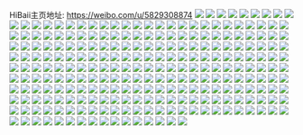 HiBaii主页地址: https://weibo.com/u/5829308874 
![](https://wx4.sinaimg.cn/mw2000/006mvbwSly1h9f7x2l8ngj30yi22ok9v.jpg) 
![](https://wx4.sinaimg.cn/mw2000/006mvbwSly1h9f7x1xnp5j30yi22oqix.jpg) 
![](https://wx4.sinaimg.cn/mw2000/006mvbwSly1h9f7x3cps3j30yi22owu2.jpg) 
![](https://wx4.sinaimg.cn/mw2000/006mvbwSly1h9at0jyvu8j30vd15tdnt.jpg) 
![](https://wx4.sinaimg.cn/mw2000/006mvbwSly1h95zjqyk21j305k05kaa9.jpg) 
![](https://wx4.sinaimg.cn/mw2000/006mvbwSly1h955hlidzqj32c0340qv5.jpg) 
![](https://wx4.sinaimg.cn/mw2000/006mvbwSly1h954v5z5sgj32c03407wh.jpg) 
![](https://wx4.sinaimg.cn/mw2000/006mvbwSly1h955ik5zsdj30py0ymn5p.jpg) 
![](https://wx4.sinaimg.cn/mw2000/006mvbwSly1h945ybdtv7j30qi0q1q6g.jpg) 
![](https://wx4.sinaimg.cn/mw2000/006mvbwSly1h90a3bkn7rj30ps0b2dhy.jpg) 
![](https://wx4.sinaimg.cn/mw2000/006mvbwSly1h8z27qyw9gj31c61s81kx.jpg) 
![](https://wx4.sinaimg.cn/mw2000/006mvbwSly1h8z1m1ikncj31sc2dsu0x.jpg) 
![](https://wx4.sinaimg.cn/mw2000/006mvbwSly1h8z1m5qs03j31sc2dsqv5.jpg) 
![](https://wx4.sinaimg.cn/mw2000/006mvbwSly1h8vh6vl07gj32c0340b2a.jpg) 
![](https://wx4.sinaimg.cn/mw2000/006mvbwSly1h8vh6wtd4rj32c0340u0x.jpg) 
![](https://wx4.sinaimg.cn/mw2000/006mvbwSly1h8vh6sbkr7j32c03407wi.jpg) 
![](https://wx4.sinaimg.cn/mw2000/006mvbwSly1h8e7ll5y9hj30u0140gx5.jpg) 
![](https://wx4.sinaimg.cn/mw2000/006mvbwSgy1h86w01e2asj31sc2dsnfd.jpg) 
![](https://wx4.sinaimg.cn/mw2000/006mvbwSgy1h86w03aakdj31sc2ds4gq.jpg) 
![](https://wx4.sinaimg.cn/mw2000/006mvbwSly1h7wgp923pbj322m340kjm.jpg) 
![](https://wx4.sinaimg.cn/mw2000/006mvbwSly1h7wgp3qgivj334022me82.jpg) 
![](https://wx4.sinaimg.cn/mw2000/006mvbwSly1h7sg5v2noej30yi22oqha.jpg) 
![](https://wx4.sinaimg.cn/mw2000/006mvbwSly1h7ouxzlclxj30u01sydhk.jpg) 
![](https://wx4.sinaimg.cn/mw2000/006mvbwSly1h7nmldr549j30tw13wtcj.jpg) 
![](https://wx4.sinaimg.cn/mw2000/006mvbwSly1h7edp8t9aoj30u01407cv.jpg) 
![](https://wx4.sinaimg.cn/mw2000/006mvbwSly1h7edp7xw5sj30u014040w.jpg) 
![](https://wx4.sinaimg.cn/mw2000/006mvbwSly1h7087ak5u4j30u01hc7ar.jpg) 
![](https://wx4.sinaimg.cn/mw2000/006mvbwSly1h6q2npa6nyj30yi0gqwf9.jpg) 
![](https://wx4.sinaimg.cn/mw2000/006mvbwSly1h5vo74ixrgj30mh0tzgp2.jpg) 
![](https://wx4.sinaimg.cn/mw2000/006mvbwSly1h5voaexavlj31r02c0e81.jpg) 
![](https://wx4.sinaimg.cn/mw2000/006mvbwSly1h5vo7m4znuj30yi0yiagk.jpg) 
![](https://wx4.sinaimg.cn/mw2000/006mvbwSly1h5vo750pwfj30w919fwn8.jpg) 
![](https://wx4.sinaimg.cn/mw2000/006mvbwSly1h5vo741818j31w01w0kjl.jpg) 
![](https://wx4.sinaimg.cn/mw2000/006mvbwSly1h5vo732w4uj30sf0sfgou.jpg) 
![](https://wx4.sinaimg.cn/mw2000/006mvbwSly1h5vo75v9crj31r02c0b29.jpg) 
![](https://wx4.sinaimg.cn/mw2000/006mvbwSly1h5d4l5h963j30yi0yigrs.jpg) 
![](https://wx4.sinaimg.cn/mw2000/006mvbwSly1h50lwslirij32ds1scx6p.jpg) 
![](https://wx4.sinaimg.cn/mw2000/006mvbwSly1h4nmcbq52jj32c0340x6p.jpg) 
![](https://wx4.sinaimg.cn/mw2000/006mvbwSly1h3qnpgio2cj30yi1a0n53.jpg) 
![](https://wx4.sinaimg.cn/mw2000/006mvbwSly1h3qnph5xgkj30zk175tkr.jpg) 
![](https://wx4.sinaimg.cn/mw2000/006mvbwSly1h3pl6lmf8bj32yo1o0qv5.jpg) 
![](https://wx4.sinaimg.cn/mw2000/006mvbwSly1h3nxqy9oucj31lt2534mv.jpg) 
![](https://wx4.sinaimg.cn/mw2000/006mvbwSly1h3nxrvfjxqj32c0340x6q.jpg) 
![](https://wx4.sinaimg.cn/mw2000/006mvbwSgy1h3b90dp00kj31c92dsb29.jpg) 
![](https://wx4.sinaimg.cn/mw2000/006mvbwSly1h34b24hpevj30kl0k0wfx.jpg) 
![](https://wx4.sinaimg.cn/mw2000/006mvbwSly1h2ws0zs969j31sc2dskjl.jpg) 
![](https://wx4.sinaimg.cn/mw2000/006mvbwSly1h2ws0yyoyzj31sc2dsb29.jpg) 
![](https://wx4.sinaimg.cn/mw2000/006mvbwSgy1h2v5w20izxj31ku23t4qp.jpg) 
![](https://wx4.sinaimg.cn/mw2000/006mvbwSgy1h2v5x14oxbj30u00yxalw.jpg) 
![](https://wx4.sinaimg.cn/mw2000/006mvbwSgy1h2tu02f9qrj30tz0dv0uq.jpg) 
![](https://wx4.sinaimg.cn/mw2000/006mvbwSgy1h2soqjdjwuj31ks23qwx8.jpg) 
![](https://wx4.sinaimg.cn/mw2000/006mvbwSly1h2s1i9wjl3j30tz0hadhx.jpg) 
![](https://wx4.sinaimg.cn/mw2000/006mvbwSly1h2s1l1efaej30tk18hwo9.jpg) 
![](https://wx4.sinaimg.cn/mw2000/006mvbwSly1h2ppr2482ej30yh16i7bt.jpg) 
![](https://wx4.sinaimg.cn/mw2000/006mvbwSly1h2o9ndk42sj334022lhdx.jpg) 
![](https://wx4.sinaimg.cn/mw2000/006mvbwSgy1h2oanpz6xqj334022mnpe.jpg) 
![](https://wx4.sinaimg.cn/mw2000/006mvbwSly1h2o9x3841vj334022mkjp.jpg) 
![](https://wx4.sinaimg.cn/mw2000/006mvbwSgy1h2oanfaf3ij31rm23ue83.jpg) 
![](https://wx4.sinaimg.cn/mw2000/006mvbwSly1h2oansmaoij3331220npe.jpg) 
![](https://wx4.sinaimg.cn/mw2000/006mvbwSgy1h2oalq9m1mj320k30wqv9.jpg) 
![](https://wx4.sinaimg.cn/mw2000/006mvbwSly1h2o9ng6r1uj32r01ty4qs.jpg) 
![](https://wx4.sinaimg.cn/mw2000/006mvbwSgy1h2oajhq4xxj30xp1nxe81.jpg) 
![](https://wx4.sinaimg.cn/mw2000/006mvbwSgy1h2oaj15tcyj31um2guu0z.jpg) 
![](https://wx4.sinaimg.cn/mw2000/006mvbwSly1h24pcktto0j30tz0k4jxz.jpg) 
![](https://wx4.sinaimg.cn/mw2000/006mvbwSgy1h1ubqp2jxfj30yi1a0k77.jpg) 
![](https://wx4.sinaimg.cn/mw2000/006mvbwSgy1h1ubqo4wpkj30ug14ln8o.jpg) 
![](https://wx4.sinaimg.cn/mw2000/006mvbwSgy1h1ubqjc41kj30yi1a0qmr.jpg) 
![](https://wx4.sinaimg.cn/mw2000/006mvbwSgy1h1qlkchnltj30yi0kr0ud.jpg) 
![](https://wx4.sinaimg.cn/mw2000/006mvbwSgy1h1qlkbh200j30yi0xdwh8.jpg) 
![](https://wx4.sinaimg.cn/mw2000/006mvbwSgy1h1qlm4imaaj30yi0fjdhn.jpg) 
![](https://wx4.sinaimg.cn/mw2000/006mvbwSgy1h1qlw5yylfj30yi22ok9i.jpg) 
![](https://wx4.sinaimg.cn/mw2000/006mvbwSgy1h1qllla0gaj30yi09zjs9.jpg) 
![](https://wx4.sinaimg.cn/mw2000/006mvbwSgy1h1qlu0wyhbj30u01fg78f.jpg) 
![](https://wx4.sinaimg.cn/mw2000/006mvbwSgy1h1qlty1b97j30yi22odyu.jpg) 
![](https://wx4.sinaimg.cn/mw2000/006mvbwSgy1h1qlw33fpnj30tz0kimz8.jpg) 
![](https://wx4.sinaimg.cn/mw2000/006mvbwSgy1h1h77wd9otj32c02c0b2a.jpg) 
![](https://wx4.sinaimg.cn/mw2000/006mvbwSgy1h1h77zdjh6j32c02c07wi.jpg) 
![](https://wx4.sinaimg.cn/mw2000/006mvbwSgy1h1h79mkfx0j32c02c0x6p.jpg) 
![](https://wx4.sinaimg.cn/mw2000/006mvbwSgy1h1h780w08aj32c02c0au2.jpg) 
![](https://wx4.sinaimg.cn/mw2000/006mvbwSgy1h1h78rxda1j329v29vhdt.jpg) 
![](https://wx4.sinaimg.cn/mw2000/006mvbwSgy1h1h78epn1pj327z27z4qp.jpg) 
![](https://wx4.sinaimg.cn/mw2000/006mvbwSgy1h1h782qjmjj32c02c04qp.jpg) 
![](https://wx4.sinaimg.cn/mw2000/006mvbwSgy1h1h7850kj4j32c02c0hdt.jpg) 
![](https://wx4.sinaimg.cn/mw2000/006mvbwSgy1h1h77poev1j3254254kjm.jpg) 
![](https://wx4.sinaimg.cn/mw2000/006mvbwSgy1h1h786v4a0j32c02c07wh.jpg) 
![](https://wx4.sinaimg.cn/mw2000/006mvbwSgy1h1h78cthnij32c02c04qq.jpg) 
![](https://wx4.sinaimg.cn/mw2000/006mvbwSgy1h1h78icf3pj32c02c01kx.jpg) 
![](https://wx4.sinaimg.cn/mw2000/006mvbwSgy1h1h78v9zvcj32c02c0kjm.jpg) 
![](https://wx4.sinaimg.cn/mw2000/006mvbwSgy1h1h77tbsp5j3251251kjl.jpg) 
![](https://wx4.sinaimg.cn/mw2000/006mvbwSgy1h1h78g8i5dj32c02c07sw.jpg) 
![](https://wx4.sinaimg.cn/mw2000/006mvbwSgy1h1h78ofdjfj32c02c0hdt.jpg) 
![](https://wx4.sinaimg.cn/mw2000/006mvbwSly1h16dvjwjx0j30yi22oqjj.jpg) 
![](https://wx4.sinaimg.cn/mw2000/006mvbwSly1h16dvii51nj30yi22ond4.jpg) 
![](https://wx4.sinaimg.cn/mw2000/006mvbwSly1h16dvkhnzpj30yi22ok52.jpg) 
![](https://wx4.sinaimg.cn/mw2000/006mvbwSly1h16dxic37cj30yi22o1kx.jpg) 
![](https://wx4.sinaimg.cn/mw2000/006mvbwSly1h16dzxtq4oj30yi22ok5m.jpg) 
![](https://wx4.sinaimg.cn/mw2000/006mvbwSly1h16e2e40d0j30yi0rfjun.jpg) 
![](https://wx4.sinaimg.cn/mw2000/006mvbwSly1h16e3p7hvwj30yi22o4hp.jpg) 
![](https://wx4.sinaimg.cn/mw2000/006mvbwSly1h16e5pzlwqj30yi22okb9.jpg) 
![](https://wx4.sinaimg.cn/mw2000/006mvbwSly1h16e8fkdhhj30of03mwfo.jpg) 
![](https://wx4.sinaimg.cn/mw2000/006mvbwSly1h159nuze9ej32c0340at3.jpg) 
![](https://wx4.sinaimg.cn/mw2000/006mvbwSly1h11p0j7qufj32c0340u0y.jpg) 
![](https://wx4.sinaimg.cn/mw2000/006mvbwSgy1h0yubup6lmj30u01400yz.jpg) 
![](https://wx4.sinaimg.cn/mw2000/006mvbwSgy1h0yubtrbphj30u0140q9c.jpg) 
![](https://wx4.sinaimg.cn/mw2000/006mvbwSly1h0fo2ltw16j32282qz7wh.jpg) 
![](https://wx4.sinaimg.cn/mw2000/006mvbwSly1h0cl18ro5mj31kw23thdt.jpg) 
![](https://wx4.sinaimg.cn/mw2000/006mvbwSly1h0cl1h55amj31c11s0tsx.jpg) 
![](https://wx4.sinaimg.cn/mw2000/006mvbwSly1h0cl14tjerj31h81yye81.jpg) 
![](https://wx4.sinaimg.cn/mw2000/006mvbwSly1h0cl1aki5fj318i1nbnks.jpg) 
![](https://wx4.sinaimg.cn/mw2000/006mvbwSly1h0cl1hhotwj30kw0vaq8g.jpg) 
![](https://wx4.sinaimg.cn/mw2000/006mvbwSly1h0cl10fw6zj31cs1t01kh.jpg) 
![](https://wx4.sinaimg.cn/mw2000/006mvbwSgy1h08kw90ampj32c02c04qp.jpg) 
![](https://wx4.sinaimg.cn/mw2000/006mvbwSgy1h08kwajm2lj32c02c01kx.jpg) 
![](https://wx4.sinaimg.cn/mw2000/006mvbwSgy1h08fq3fbvdj32802yohdt.jpg) 
![](https://wx4.sinaimg.cn/mw2000/006mvbwSly1h04o4jyoxsj30qd0sf40p.jpg) 
![](https://wx4.sinaimg.cn/mw2000/006mvbwSly1h032vrizjkj32c02c0b2a.jpg) 
![](https://wx4.sinaimg.cn/mw2000/006mvbwSly1h032vufi9lj32c02c07wi.jpg) 
![](https://wx4.sinaimg.cn/mw2000/006mvbwSly1gzyemmekaij32c02c01ky.jpg) 
![](https://wx4.sinaimg.cn/mw2000/006mvbwSly1gzs90b6nmmj30u00u078s.jpg) 
![](https://wx4.sinaimg.cn/mw2000/006mvbwSly1gzs90bv8yoj32c02c0b29.jpg) 
![](https://wx4.sinaimg.cn/mw2000/006mvbwSly1gzqvwj7qu1j311n1axayy.jpg) 
![](https://wx4.sinaimg.cn/mw2000/006mvbwSly1gzqvwl5d8wj31zt2nqqv7.jpg) 
![](https://wx4.sinaimg.cn/mw2000/006mvbwSly1gzqvwm8nkkj31qz2bznpd.jpg) 
![](https://wx4.sinaimg.cn/mw2000/006mvbwSly1gzh1mrm856j30ty0tyk52.jpg) 
![](https://wx4.sinaimg.cn/mw2000/006mvbwSly1gzh1rghtjej31400h7akt.jpg) 
![](https://wx4.sinaimg.cn/mw2000/006mvbwSly1gzh1mjlz6mj30w016okcn.jpg) 
![](https://wx4.sinaimg.cn/mw2000/006mvbwSly1gzh1mls06lj31ri1bmx1b.jpg) 
![](https://wx4.sinaimg.cn/mw2000/006mvbwSly1gzh1uk4csvj30sg0j7dk8.jpg) 
![](https://wx4.sinaimg.cn/mw2000/006mvbwSly1gzh1rf2o88j30hb0hb40s.jpg) 
![](https://wx4.sinaimg.cn/mw2000/006mvbwSly1gzh1mofilxj31bu0tethb.jpg) 
![](https://wx4.sinaimg.cn/mw2000/006mvbwSly1gzh1mnw6r0j31f01al7pd.jpg) 
![](https://wx4.sinaimg.cn/mw2000/006mvbwSly1gzh1t9xxy2j313a0hnjyf.jpg) 
![](https://wx4.sinaimg.cn/mw2000/006mvbwSly1gz1yg3lyknj31op1opb29.jpg) 
![](https://wx4.sinaimg.cn/mw2000/006mvbwSly1gz1yfzdiwuj30ua14dqcr.jpg) 
![](https://wx4.sinaimg.cn/mw2000/006mvbwSly1gz1z3fogj4j322d22d7wi.jpg) 
![](https://wx4.sinaimg.cn/mw2000/006mvbwSly1gz0t70dy8gj31r02c0e81.jpg) 
![](https://wx4.sinaimg.cn/mw2000/006mvbwSly1gz0t7h6oz5j32sl23g1ky.jpg) 
![](https://wx4.sinaimg.cn/mw2000/006mvbwSly1gz0t713obfj30it0p3wkp.jpg) 
![](https://wx4.sinaimg.cn/mw2000/006mvbwSly1gxqivsqamcj32931otx6p.jpg) 
![](https://wx4.sinaimg.cn/mw2000/006mvbwSly1gxqivqarqyj32bz2bzb2a.jpg) 
![](https://wx4.sinaimg.cn/mw2000/006mvbwSly1gxqivtpi0ej32661mmqv5.jpg) 
![](https://wx4.sinaimg.cn/mw2000/006mvbwSly1gxqivunto1j31uy2h7e82.jpg) 
![](https://wx4.sinaimg.cn/mw2000/006mvbwSly1gxqivx9qvsj324d2tt7wj.jpg) 
![](https://wx4.sinaimg.cn/mw2000/006mvbwSgy1gxachbti2sj32c02c0qv6.jpg) 
![](https://wx4.sinaimg.cn/mw2000/006mvbwSgy1gxachxt8ppj32c02c0e81.jpg) 
![](https://wx4.sinaimg.cn/mw2000/006mvbwSgy1gxachtt8uqj32c02c0x6q.jpg) 
![](https://wx4.sinaimg.cn/mw2000/006mvbwSgy1gwcsgjih60j30wi15aqch.jpg) 
![](https://wx4.sinaimg.cn/mw2000/006mvbwSgy1gwcs82wk8mj31kw209tyq.jpg) 
![](https://wx4.sinaimg.cn/mw2000/006mvbwSgy1gwcs7uizjxj31kw209kdr.jpg) 
![](https://wx4.sinaimg.cn/mw2000/006mvbwSgy1gwcs890bomj31kw209ty4.jpg) 
![](https://wx4.sinaimg.cn/mw2000/006mvbwSgy1gwcs6edxmjj31kw209nog.jpg) 
![](https://wx4.sinaimg.cn/mw2000/006mvbwSgy1gwcs7sggn7j31kw2094qp.jpg) 
![](https://wx4.sinaimg.cn/mw2000/006mvbwSgy1gwbo9l7frqj328v2ztu0y.jpg) 
![](https://wx4.sinaimg.cn/mw2000/006mvbwSgy1gwbo9bpew2j32c03407wh.jpg) 
![](https://wx4.sinaimg.cn/mw2000/006mvbwSgy1gwbo5qpvocj32c03401kx.jpg) 
![](https://wx4.sinaimg.cn/mw2000/006mvbwSgy1gwbo5pdhwpj32c03404qp.jpg) 
![](https://wx4.sinaimg.cn/mw2000/006mvbwSgy1gvzgw69garj32ds1sg4qp.jpg) 
![](https://wx4.sinaimg.cn/mw2000/006mvbwSgy1gvycm4mexvj31sp2ea4qq.jpg) 
![](https://wx4.sinaimg.cn/mw2000/006mvbwSgy1gvycm7fw4cj31vt2icnpd.jpg) 
![](https://wx4.sinaimg.cn/mw2000/006mvbwSgy1gv88mqma7rj60k80gu41202.jpg) 
![](https://wx4.sinaimg.cn/mw2000/006mvbwSgy1gv88mww0wuj60u00oydj102.jpg) 
![](https://wx4.sinaimg.cn/mw2000/006mvbwSgy1gv4m0aapeej62c03401kx02.jpg) 
![](https://wx4.sinaimg.cn/mw2000/006mvbwSgy1gv4m0c7bqxj62c03404qp02.jpg) 
![](https://wx4.sinaimg.cn/mw2000/006mvbwSgy1gv4m0fioj1j62c03401kx02.jpg) 
![](https://wx4.sinaimg.cn/mw2000/006mvbwSgy1gv4m0n6mtpj60tz13zasb02.jpg) 
![](https://wx4.sinaimg.cn/mw2000/006mvbwSgy1gv1gwsfzoij62c0340b2a02.jpg) 
![](https://wx4.sinaimg.cn/mw2000/006mvbwSgy1gv1h08wj6dj62832ytnpd02.jpg) 
![](https://wx4.sinaimg.cn/mw2000/006mvbwSgy1gv17ylaxqyj626h2wmqv602.jpg) 
![](https://wx4.sinaimg.cn/mw2000/006mvbwSgy1gv17yxjq9dj623u2szx6r02.jpg) 
![](https://wx4.sinaimg.cn/mw2000/006mvbwSgy1guo8e04jkrj621c2pqqv502.jpg) 
![](https://wx4.sinaimg.cn/mw2000/006mvbwSgy1guo8evbc2qj62c0340b2a02.jpg) 
![](https://wx4.sinaimg.cn/mw2000/006mvbwSgy1guo8epoie0j62472tl7wi02.jpg) 
![](https://wx4.sinaimg.cn/mw2000/006mvbwSgy1guo8g41fg5j61l724ae8102.jpg) 
![](https://wx4.sinaimg.cn/mw2000/006mvbwSgy1guo8do30s5j62c0340qv502.jpg) 
![](https://wx4.sinaimg.cn/mw2000/006mvbwSgy1guo8ivqfo2j60rg10l4ek02.jpg) 
![](https://wx4.sinaimg.cn/mw2000/006mvbwSgy1guo8f8gz3yj62c034fnpe02.jpg) 
![](https://wx4.sinaimg.cn/mw2000/006mvbwSgy1guo8fg730hj62c02c01kx02.jpg) 
![](https://wx4.sinaimg.cn/mw2000/006mvbwSgy1guo8fdtyj5j62943054qq02.jpg) 
![](https://wx4.sinaimg.cn/mw2000/006mvbwSgy1gume7r721vj615x1jue3l02.jpg) 
![](https://wx4.sinaimg.cn/mw2000/006mvbwSgy1gufd9jr07ej60t512v7g702.jpg) 
![](https://wx4.sinaimg.cn/mw2000/006mvbwSly1gubbcc20q4j623a2scnpe02.jpg) 
![](https://wx4.sinaimg.cn/mw2000/006mvbwSly1gu9kjnjp71j62c03404qp02.jpg) 
![](https://wx4.sinaimg.cn/mw2000/006mvbwSly1gu56i3uq46j32c0340e83.jpg) 
![](https://wx4.sinaimg.cn/mw2000/006mvbwSly1gu56i617l1j32c03401kz.jpg) 
![](https://wx4.sinaimg.cn/mw2000/006mvbwSly1gu580e1nuij32vx25ynpe.jpg) 
![](https://wx4.sinaimg.cn/mw2000/006mvbwSly1gu56idnk0kj330m29g4qq.jpg) 
![](https://wx4.sinaimg.cn/mw2000/006mvbwSly1gu57les779j3287287b29.jpg) 
![](https://wx4.sinaimg.cn/mw2000/006mvbwSly1gu56iccot2j33402c0b2a.jpg) 
![](https://wx4.sinaimg.cn/mw2000/006mvbwSly1gu57jo5up0j32c02c0hdt.jpg) 
![](https://wx4.sinaimg.cn/mw2000/006mvbwSly1gu56i6zlp2j31bt1r47wh.jpg) 
![](https://wx4.sinaimg.cn/mw2000/006mvbwSly1gu57w15y90j32c02c0hdt.jpg) 
![](https://wx4.sinaimg.cn/mw2000/006mvbwSly1gtvmvbbxocj32c03407wh.jpg) 
![](https://wx4.sinaimg.cn/mw2000/006mvbwSly1gtpl59zzx8j32c0340hdv.jpg) 
![](https://wx4.sinaimg.cn/mw2000/006mvbwSly1gtpl8l5a73j32c03401kz.jpg) 
![](https://wx4.sinaimg.cn/mw2000/006mvbwSly1gtpl95grh7j32c03404qr.jpg) 
![](https://wx4.sinaimg.cn/mw2000/006mvbwSly1gtplprysgzj32c0340hdv.jpg) 
![](https://wx4.sinaimg.cn/mw2000/006mvbwSly1gtowgdz084j310s1xvnkm.jpg) 
![](https://wx4.sinaimg.cn/mw2000/006mvbwSly1gtowgi99ebj31hp2nfx6p.jpg) 
![](https://wx4.sinaimg.cn/mw2000/006mvbwSly1gtowglz96wj31r0340u0x.jpg) 
![](https://wx4.sinaimg.cn/mw2000/006mvbwSly1gtowle88wcj32c0340u0y.jpg) 
![](https://wx4.sinaimg.cn/mw2000/006mvbwSly1gtcz0fe3zgj31r0340npe.jpg) 
![](https://wx4.sinaimg.cn/mw2000/006mvbwSly1gtd068jhvjj32c02c0npd.jpg) 
![](https://wx4.sinaimg.cn/mw2000/006mvbwSly1gtd0dccockj31fv1x4txg.jpg) 
![](https://wx4.sinaimg.cn/mw2000/006mvbwSly1gtd0nokqexj32c02c01kx.jpg) 
![](https://wx4.sinaimg.cn/mw2000/006mvbwSly1gtcyy8cs6lj30sg4qokjm.jpg) 
![](https://wx4.sinaimg.cn/mw2000/006mvbwSly1gtcyy9i78ij30sg39ckjl.jpg) 
![](https://wx4.sinaimg.cn/mw2000/006mvbwSly1gtcyy4vyn4j30sg4qox6q.jpg) 
![](https://wx4.sinaimg.cn/mw2000/006mvbwSly1gtcyybahtwj30sg64ghdv.jpg) 
![](https://wx4.sinaimg.cn/mw2000/006mvbwSly1gtcyy6hc7ej30sg4qokjm.jpg) 
![](https://wx4.sinaimg.cn/mw2000/006mvbwSly1gtbox2ygzcj30u00o5dl1.jpg) 
![](https://wx4.sinaimg.cn/mw2000/006mvbwSly1gtboxbievfj30u00fq0vi.jpg) 
![](https://wx4.sinaimg.cn/mw2000/006mvbwSly1gtbppzgxrhj30u00wvn4i.jpg) 
![](https://wx4.sinaimg.cn/mw2000/006mvbwSly1gt6d70nauyj32c02c0e81.jpg) 
![](https://wx4.sinaimg.cn/mw2000/006mvbwSly1gt6d6ymu24j32c02c0npe.jpg) 
![](https://wx4.sinaimg.cn/mw2000/006mvbwSly1gt6d6w5qn2j32c02c07wh.jpg) 
![](https://wx4.sinaimg.cn/mw2000/006mvbwSly1gt6dbnt2koj32c02c0hdt.jpg) 
![](https://wx4.sinaimg.cn/mw2000/006mvbwSgy1gr6prqx0x2j32c02c0e0f.jpg) 
![](https://wx4.sinaimg.cn/mw2000/006mvbwSgy1gr6pqrwn30j32c02c0b2a.jpg) 
![](https://wx4.sinaimg.cn/mw2000/006mvbwSgy1gr6pqbqkldj327j27jb29.jpg) 
![](https://wx4.sinaimg.cn/mw2000/006mvbwSgy1gr6pqv18mzj32c02c0dvz.jpg) 
![](https://wx4.sinaimg.cn/mw2000/006mvbwSgy1gr6pqwyjb7j60u00u0thb02.jpg) 
![](https://wx4.sinaimg.cn/mw2000/006mvbwSgy1gr6prh8dnbj32c02c01kx.jpg) 
![](https://wx4.sinaimg.cn/mw2000/006mvbwSgy1gr6pqgmvnpj3287287hdt.jpg) 
![](https://wx4.sinaimg.cn/mw2000/006mvbwSgy1gr6prd3n7kj32c02c0haz.jpg) 
![](https://wx4.sinaimg.cn/mw2000/006mvbwSgy1gr6pqja0s8j32c02c0qk0.jpg) 
![](https://wx4.sinaimg.cn/mw2000/006mvbwSgy1gpv666behbj31ef1v81kx.jpg) 
![](https://wx4.sinaimg.cn/mw2000/006mvbwSgy1gpv669474nj31hh1zb1kc.jpg) 
![](https://wx4.sinaimg.cn/mw2000/006mvbwSgy1gpv66re4bbj32c02c0qva.jpg) 
![](https://wx4.sinaimg.cn/mw2000/006mvbwSgy1gpv66co1ebj31c91scqv6.jpg) 
![](https://wx4.sinaimg.cn/mw2000/006mvbwSgy1gpv66dxfs1j31ly1lyqpy.jpg) 
![](https://wx4.sinaimg.cn/mw2000/006mvbwSgy1gpv66faiq7j31nk1nk7r8.jpg) 
![](https://wx4.sinaimg.cn/mw2000/006mvbwSgy1gphg9hzc3sj30u00pljwx.jpg) 
![](https://wx4.sinaimg.cn/mw2000/006mvbwSgy1gphg9gsxcwj32c02c0toa.jpg) 
![](https://wx4.sinaimg.cn/mw2000/006mvbwSly1gow6djtxm7j32c0340hdt.jpg) 
![](https://wx4.sinaimg.cn/mw2000/006mvbwSly1gow6dic3e3j32c0340e81.jpg) 
![](https://wx4.sinaimg.cn/mw2000/006mvbwSly1gn1k32u2lqj31qr2bowzj.jpg) 
![](https://wx4.sinaimg.cn/mw2000/006mvbwSly1gn0fvhrioxj30to13k4pl.jpg) 
![](https://wx4.sinaimg.cn/mw2000/006mvbwSly1gmxc4wbpctj30yi0yigqa.jpg) 
![](https://wx4.sinaimg.cn/mw2000/006mvbwSly1glzelrvvfkj31o01o0h83.jpg) 
![](https://wx4.sinaimg.cn/mw2000/006mvbwSly1glzeltn1acj31o01o0qp0.jpg) 
![](https://wx4.sinaimg.cn/mw2000/006mvbwSgy1glhx23eofbj30lx13sq9i.jpg) 
![](https://wx4.sinaimg.cn/mw2000/006mvbwSgy1glhx23rp7ij30p81997cs.jpg) 
![](https://wx4.sinaimg.cn/mw2000/006mvbwSly1ggfyndz2bjj31o01o0npd.jpg) 
![](https://wx4.sinaimg.cn/mw2000/006mvbwSly1ggfynfk1t7j328k28kkjl.jpg) 
![](https://wx4.sinaimg.cn/mw2000/006mvbwSly1gfmbegjv0ij30yi0yi438.jpg) 
![](https://wx4.sinaimg.cn/mw2000/006mvbwSly1gfmben8zm3j31v81v84qp.jpg) 
![](https://wx4.sinaimg.cn/mw2000/006mvbwSly1gfd7af90axj31ow1ov1kx.jpg) 
![](https://wx4.sinaimg.cn/mw2000/006mvbwSly1gfd7ai0al6j32a21pk7wh.jpg) 
![](https://wx4.sinaimg.cn/mw2000/006mvbwSly1gfd7ajy3icj31v81v84m6.jpg) 
![](https://wx4.sinaimg.cn/mw2000/006mvbwSly1gfd7alfbrqj328e28ekd5.jpg) 
